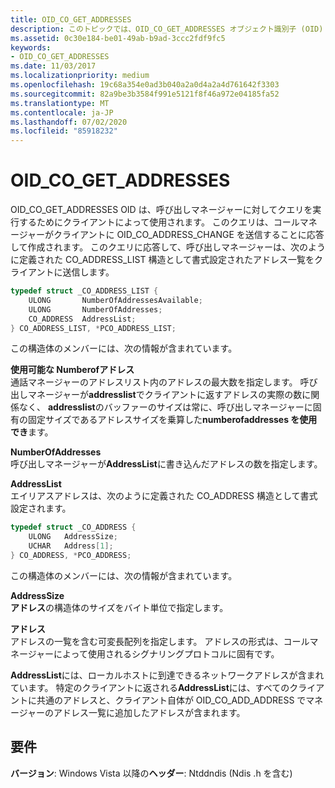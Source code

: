```yaml
---
title: OID_CO_GET_ADDRESSES
description: このトピックでは、OID_CO_GET_ADDRESSES オブジェクト識別子 (OID) について説明します。
ms.assetid: 0c30e184-be01-49ab-b9ad-3ccc2fdf9fc5
keywords:
- OID_CO_GET_ADDRESSES
ms.date: 11/03/2017
ms.localizationpriority: medium
ms.openlocfilehash: 19c68a354e0ad3b040a2a0d4a2a4d761642f3303
ms.sourcegitcommit: 82a9be3b3584f991e5121f8f46a972e04185fa52
ms.translationtype: MT
ms.contentlocale: ja-JP
ms.lasthandoff: 07/02/2020
ms.locfileid: "85918232"
---
```

# <a name="oid_co_get_addresses"></a>OID_CO_GET_ADDRESSES

OID_CO_GET_ADDRESSES OID は、呼び出しマネージャーに対してクエリを実行するためにクライアントによって使用されます。 このクエリは、コールマネージャーがクライアントに OID_CO_ADDRESS_CHANGE を送信することに応答して作成されます。 このクエリに応答して、呼び出しマネージャーは、次のように定義された CO_ADDRESS_LIST 構造として書式設定されたアドレス一覧をクライアントに送信します。

```c++
typedef struct _CO_ADDRESS_LIST {
    ULONG       NumberOfAddressesAvailable;
    ULONG       NumberOfAddresses;
    CO_ADDRESS  AddressList;
} CO_ADDRESS_LIST, *PCO_ADDRESS_LIST;
```

この構造体のメンバーには、次の情報が含まれています。

**使用可能な Numberofアドレス**  
通話マネージャーのアドレスリスト内のアドレスの最大数を指定します。 呼び出しマネージャーが**addresslist**でクライアントに返すアドレスの実際の数に関係なく、 **addresslist**のバッファーのサイズは常に、呼び出しマネージャーに固有の固定サイズであるアドレスサイズを乗算した**numberofaddresses を使用でき**ます。

**NumberOfAddresses**  
呼び出しマネージャーが**AddressList**に書き込んだアドレスの数を指定します。

**AddressList**  
エイリアスアドレスは、次のように定義された CO_ADDRESS 構造として書式設定されます。

```c++
typedef struct _CO_ADDRESS {
    ULONG   AddressSize;
    UCHAR   Address[1];
} CO_ADDRESS, *PCO_ADDRESS;
```

この構造体のメンバーには、次の情報が含まれています。

**AddressSize**  
**アドレス**の構造体のサイズをバイト単位で指定します。

**アドレス**  
アドレスの一覧を含む可変長配列を指定します。 アドレスの形式は、コールマネージャーによって使用されるシグナリングプロトコルに固有です。

**AddressList**には、ローカルホストに到達できるネットワークアドレスが含まれています。 特定のクライアントに返される**AddressList**には、すべてのクライアントに共通のアドレスと、クライアント自体が OID_CO_ADD_ADDRESS でマネージャーのアドレス一覧に追加したアドレスが含まれます。

## <a name="requirements"></a>要件

**バージョン**: Windows Vista 以降の**ヘッダー**: Ntddndis (Ndis .h を含む)

